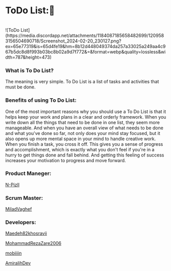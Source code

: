 # ToDo List:📝
<br>
![ToDo List](https://media.discordapp.net/attachments/1184087185658482699/1209583156504690718/Screenshot_2024-02-20_230127.png?ex=65e77319&is=65d4fe19&hm=8b12d448049374da257a33025a249aa4c967b5dc8d8f993b03bc8b02a9d7f772&=&format=webp&quality=lossless&width=787&height=473)
<br>

### What is To Do List? 

<P>The meaning is very simple. To Do List is a list of tasks and activities that must be done.</P>

### Benefits of using To Do List:
<p>
  
One of the most important reasons why you should use a To Do List is that it helps keep your work and plans in a clear and orderly framework. When you write down all the things that need to be done in one list, they seem more manageable. And when you have an overall view of what needs to be done and what you've done so far, not only does your mind stay focused, but it also opens up more mental space in your mind to handle creative work.
  When you finish a task, you cross it off. This gives you a sense of progress and accomplishment, which is exactly what you don't feel if you're in a hurry to get things done and fall behind. And getting this feeling of success increases your motivation to progress and move forward.
</p>


### Product Maneger:
[N-Pizll](https://github.com/N-Pizll)

### Scrum Master:
[MiladVaghef](https://github.com/MiladVaghef)

### Developers:
[Maedeh82khosravii](https://github.com/Maedeh82khosravii)

[MohammadRezaZare2006](https://github.com/MohammadRezaZare2006)

[mobiiiin](https://github.com/mobiiiin)

[AmiralihDev ](https://github.com/AmiralihDev)

